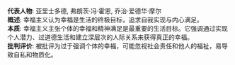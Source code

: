 
**代表人物**: 亚里士多德, 弗朗茨·冯·霍恩, 乔治·爱德华·摩尔  
**概述**: 幸福主义认为幸福是生活的终极目标，追求自我实现与内心满足。  
**本质**: 幸福主义主张个体的幸福和精神满足是最重要的生活目标。它强调通过实现个人潜力、过道德生活和建立深层次的人际关系来获得真正的幸福。  
**批判评价**: 被批评为过于强调个体的幸福，可能忽视社会责任和他人的福祉，易导致自私和物质化。